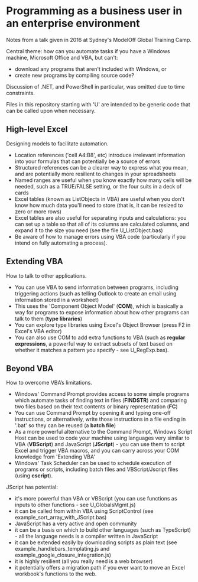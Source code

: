 # Programming as a business user in an enterprise environment

Notes from a talk given in 2016 at Sydney's ModelOff Global Training Camp.

Central theme: how can you automate tasks if you have a Windows machine, Microsoft Office and VBA, but can't:

- download any programs that aren't included with Windows, or
- create new programs by compiling source code?

Discussion of .NET, and PowerShell in particular, was omitted due to time constraints.

Files in this repository starting with 'U' are intended to be generic code that can be called upon when necessary.

## High-level Excel

Designing models to facilitate automation.

- Location references ('cell A4:B8', etc) introduce irrelevant information into your formulas that can potentially be a source of errors
- Structured references can be a clearer way to express what you mean, and are potentially more resilient to changes in your spreadsheets
- Named ranges are useful when you know exactly how many cells will be needed, such as a TRUE/FALSE setting, or the four suits in a deck of cards
- Excel tables (known as ListObjects in VBA) are useful when you don't know how much data you'll need to store (that is, it can be resized to zero or more rows)
- Excel tables are also useful for separating inputs and calculations: you can set up a table so that all of its columns are calculated columns, and expand it to the size you need (see the file U_ListObject.bas)
- Be aware of how to manage errors using VBA code (particularly if you intend on fully automating a process).

## Extending VBA

How to talk to other applications.

- You can use VBA to send information between programs, including triggering actions (such as telling Outlook to create an email using information stored in a worksheet)
- This uses the 'Component Object Model' (**COM**), which is basically a way for programs to expose information about how other programs can talk to them (**type libraries**)
- You can explore type libraries using Excel's Object Browser (press F2 in Excel's VBA editor)
- You can also use COM to add extra functions to VBA (such as **regular expressions**, a powerful way to extract subsets of text based on whether it matches a pattern you specify - see U_RegExp.bas).

## Beyond VBA

How to overcome VBA’s limitations.

- Windows' Command Prompt provides access to some simple programs which automate tasks of finding text in files (**FINDSTR**) and comparing two files based on their text contents or binary representation (**FC**)
- You can use Command Prompt by opening it and typing one-off instructions, or alternatively, write those instructions in a file ending in '.bat' so they can be reused (a **batch file**)
- As a more powerful alternative to the Command Prompt, Windows Script Host can be used to code your machine using languages very similar to VBA (**VBScript**) and JavaScript (**JScript**) - you can use them to script Excel and trigger VBA macros, and you can carry across your COM knowledge from 'Extending VBA'
- Windows' Task Scheduler can be used to schedule execution of programs or scripts, including batch files and VBScript/Jscript files (using **cscript**).

JScript has potential:

- it's more powerful than VBA or VBScript (you can use functions as inputs to other functions - see U_GlobalsMgmt.js)
- it can be called from within VBA using ScriptControl (see example_sort_array_with_JScript.bas)
- JavaScript has a very active and open community
- it can be a basis on which to build other languages (such as TypeScript) - all the language needs is a compiler written in JavaScript
- it can be extended easily by downloading scripts as plain text (see example_handlebars_templating.js and example_google_closure_integration.js)
- it is highly resilient (all you really need is a web browser)
- it potentially offers a migration path if you ever want to move an Excel workbook's functions to the web.
